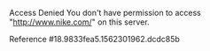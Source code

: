 Access Denied You don't have permission to access "http://www.nike.com/" on this server.

Reference #18.9833fea5.1562301962.dcdc85b